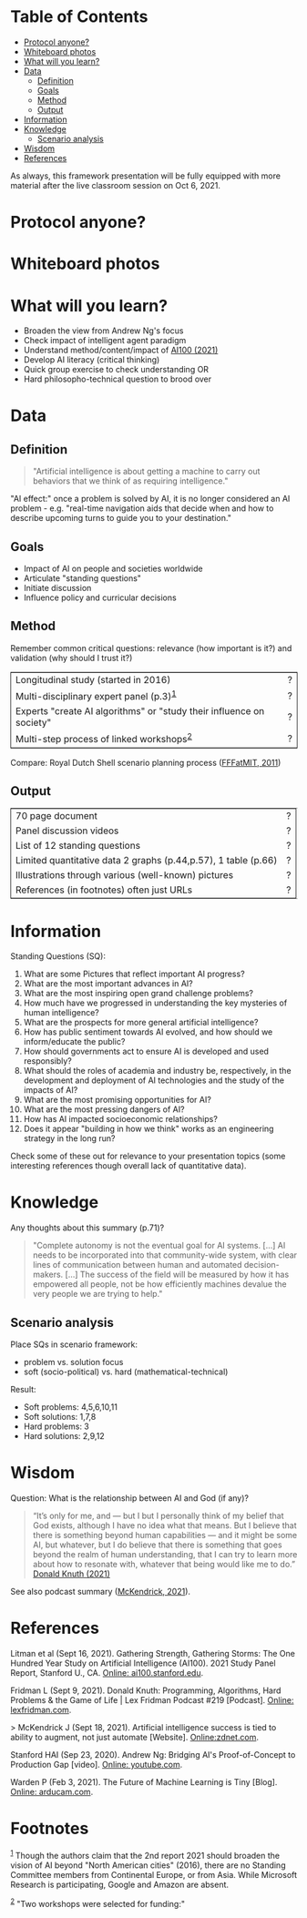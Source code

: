 
# Table of Contents

-   [Protocol anyone?](#orge2547f5)
-   [Whiteboard photos](#org321b7ee)
-   [What will you learn?](#orgb729020)
-   [Data](#orge58f9f5)
    -   [Definition](#org3305d59)
    -   [Goals](#org8921c63)
    -   [Method](#org2057705)
    -   [Output](#org3d1c9ca)
-   [Information](#org7e3df38)
-   [Knowledge](#org747fc20)
    -   [Scenario analysis](#orgdbe8acf)
-   [Wisdom](#org984f2f5)
-   [References](#orgbc9cabf)

As always, this framework presentation will be fully equipped with
more material after the live classroom session on Oct 6, 2021.


<a id="orge2547f5"></a>

# Protocol anyone?


<a id="org321b7ee"></a>

# Whiteboard photos


<a id="orgb729020"></a>

# What will you learn?

-   Broaden the view from Andrew Ng's focus
-   Check impact of intelligent agent paradigm
-   Understand method/content/impact of [AI100 (2021)](#org79a7995)
-   Develop AI literacy (critical thinking)
-   Quick group exercise to check understanding OR
-   Hard philosopho-technical question to brood over


<a id="orge58f9f5"></a>

# Data


<a id="org3305d59"></a>

## Definition

> "Artificial intelligence is about getting a machine to carry out
> behaviors that we think of as requiring intelligence."

"AI effect:" once a problem is solved by AI, it is no longer
considered an AI problem - e.g. "real-time navigation aids that
decide when and how to describe upcoming turns to guide you to your
destination."


<a id="org8921c63"></a>

## Goals

-   Impact of AI on people and societies worldwide
-   Articulate "standing questions"
-   Initiate discussion
-   Influence policy and curricular decisions


<a id="org2057705"></a>

## Method

Remember common critical questions: relevance (how important is
it?) and validation (why should I trust it?)

<table border="2" cellspacing="0" cellpadding="6" rules="groups" frame="hsides">


<colgroup>
<col  class="org-left" />

<col  class="org-left" />
</colgroup>
<tbody>
<tr>
<td class="org-left">Longitudinal study (started in 2016)</td>
<td class="org-left">?</td>
</tr>


<tr>
<td class="org-left">Multi-disciplinary expert panel (p.3)<sup><a id="fnr.1" class="footref" href="#fn.1">1</a></sup></td>
<td class="org-left">?</td>
</tr>


<tr>
<td class="org-left">Experts "create AI algorithms" or "study their influence on society"</td>
<td class="org-left">?</td>
</tr>


<tr>
<td class="org-left">Multi-step process of linked workshops<sup><a id="fnr.2" class="footref" href="#fn.2">2</a></sup></td>
<td class="org-left">?</td>
</tr>
</tbody>
</table>

Compare: Royal Dutch Shell scenario planning process ([FFFatMIT,
2011](https://youtu.be/yVgxZnRT54E))


<a id="org3d1c9ca"></a>

## Output

<table border="2" cellspacing="0" cellpadding="6" rules="groups" frame="hsides">


<colgroup>
<col  class="org-left" />

<col  class="org-left" />
</colgroup>
<tbody>
<tr>
<td class="org-left">70 page document</td>
<td class="org-left">?</td>
</tr>


<tr>
<td class="org-left">Panel discussion videos</td>
<td class="org-left">?</td>
</tr>


<tr>
<td class="org-left">List of 12 standing questions</td>
<td class="org-left">?</td>
</tr>


<tr>
<td class="org-left">Limited quantitative data 2 graphs (p.44,p.57), 1 table (p.66)</td>
<td class="org-left">?</td>
</tr>


<tr>
<td class="org-left">Illustrations through various (well-known) pictures</td>
<td class="org-left">?</td>
</tr>


<tr>
<td class="org-left">References (in footnotes) often just URLs</td>
<td class="org-left">?</td>
</tr>
</tbody>
</table>


<a id="org7e3df38"></a>

# Information

Standing Questions (SQ):

1.  What are some Pictures that reflect important AI progress?
2.  What are the most important advances in AI?
3.  What are the most inspiring open grand challenge problems?
4.  How much have we progressed in understanding the key mysteries of
    human intelligence?
5.  What are the prospects for more general artificial intelligence?
6.  How has public sentiment towards AI evolved, and how should we
    inform/educate the public?
7.  How should governments act to ensure AI is developed and used
    responsibly?
8.  What should the roles of academia and industry be, respectively,
    in the development and deployment of AI technologies and the
    study of the impacts of AI?
9.  What are the most promising opportunities for AI?
10. What are the most pressing dangers of AI?
11. How has AI impacted socioeconomic relationships?
12. Does it appear "building in how we think" works as an
    engineering strategy in the long run?

Check some of these out for relevance to your presentation topics
(some interesting references though overall lack of quantitative
data).


<a id="org747fc20"></a>

# Knowledge

Any thoughts about this summary (p.71)?

> "Complete autonomy is not the eventual goal for AI systems. [&#x2026;] AI
> needs to be incorporated into that community-wide system, with clear
> lines of communication between human and automated
> decision-makers. [&#x2026;] The success of the field will be measured by
> how it has empowered all people, not be how efficiently machines
> devalue the very people we are trying to help."


<a id="orgdbe8acf"></a>

## Scenario analysis

Place SQs in scenario framework:

-   problem vs. solution focus
-   soft (socio-political) vs. hard (mathematical-technical)

Result:

-   Soft problems: 4,5,6,10,11
-   Soft solutions: 1,7,8
-   Hard problems: 3
-   Hard solutions: 2,9,12


<a id="org984f2f5"></a>

# Wisdom

Question: What is the relationship between AI and God (if any)?

> “It’s only for me, and — but I but I personally think of my belief
> that God exists, although I have no idea what that means. But I
> believe that there is something beyond human capabilities — and it
> might be some AI, but whatever, but I do believe that there is
> something that goes beyond the realm of human understanding, that I
> can try to learn more about how to resonate with, whatever that
> being would like me to do.” [Donald Knuth (2021)](#org5f0c934)

See also podcast summary ([McKendrick, 2021](#orgaaaa0e9)).


<a id="orgbc9cabf"></a>

# References

<a id="org79a7995"></a> Litman et al (Sept 16, 2021). Gathering Strength,
Gathering Storms: The One Hundred Year Study on Artificial
Intelligence (AI100). 2021 Study Panel Report, Stanford U.,
CA. [Online: ai100.stanford.edu](https://ai100.stanford.edu/sites/g/files/sbiybj18871/files/media/file/AI100Report_MT_10.pdf).

<a id="org5f0c934"></a> Fridman L (Sept 9, 2021). Donald Knuth: Programming,
Algorithms, Hard Problems & the Game of Life | Lex Fridman Podcast
\#219 [Podcast]. [Online: lexfridman.com](https://lexfridman.com/donald-knuth-2/).

<a id="orgaaaa0e9"></a>> McKendrick J (Sept 18, 2021). Artificial intelligence
success is tied to ability to augment, not just automate
[Website]. [Online:zdnet.com](https://www.zdnet.com/article/artificial-intelligence-success-is-tied-to-ability-to-augment-not-just-automate/).

<a id="orgccd199f"></a> Stanford HAI (Sep 23, 2020). Andrew Ng: Bridging AI's
Proof-of-Concept to Production Gap [video]. [Online: youtube.com](https://youtu.be/tsPuVAMaADY).

Warden P (Feb 3, 2021). The Future of Machine Learning is Tiny
[Blog]. [Online: arducam.com](https://www.arducam.com/raspberry-pi-pico-tensorflow-lite-micro-person-detection-arducam/).


# Footnotes

<sup><a id="fn.1" href="#fnr.1">1</a></sup> Though the authors claim that the 2nd report 2021 should broaden
the vision of AI beyond "North American cities" (2016), there are no
Standing Committee members from Continental Europe, or from
Asia. While Microsoft Research is participating, Google and Amazon are
absent.

<sup><a id="fn.2" href="#fnr.2">2</a></sup> "Two workshops were selected for funding:"
